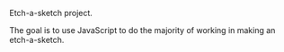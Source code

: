 Etch-a-sketch project. 

The goal is to use JavaScript to do the majority of working in making an etch-a-sketch. 